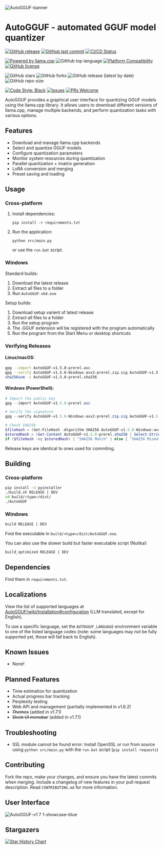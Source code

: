 ![AutoGGUF-banner](https://github.com/user-attachments/assets/0f74b104-0541-46a7-9ac8-4a3fcb74b896)

# AutoGGUF - automated GGUF model quantizer

<!-- Project Status -->
[![GitHub release](https://img.shields.io/github/release/leafspark/AutoGGUF.svg)](https://github.com/leafspark/AutoGGUF/releases)
[![GitHub last commit](https://img.shields.io/github/last-commit/leafspark/AutoGGUF.svg)](https://github.com/leafspark/AutoGGUF/commits)
[![CI/CD Status](https://img.shields.io/badge/CI%2FCD-passing-brightgreen)]()

<!-- Project Info -->
[![Powered by llama.cpp](https://img.shields.io/badge/Powered%20by-llama.cpp-green.svg)](https://github.com/ggerganov/llama.cpp)
![GitHub top language](https://img.shields.io/github/languages/top/leafspark/AutoGGUF.svg)
[![Platform Compatibility](https://img.shields.io/badge/platform-Linux%20%7C%20macOS%20%7C%20Windows-blue)]()
[![GitHub license](https://img.shields.io/github/license/leafspark/AutoGGUF.svg)](https://github.com/leafspark/AutoGGUF/blob/main/LICENSE)

<!-- Repository Stats -->
![GitHub stars](https://img.shields.io/github/stars/leafspark/AutoGGUF.svg)
![GitHub forks](https://img.shields.io/github/forks/leafspark/AutoGGUF.svg)
![GitHub release (latest by date)](https://img.shields.io/github/downloads/leafspark/AutoGGUF/latest/total?color=green)
![GitHub repo size](https://img.shields.io/github/repo-size/leafspark/AutoGGUF.svg)

<!-- Contribution -->
[![Code Style: Black](https://img.shields.io/badge/code%20style-black-000000.svg)](https://github.com/psf/black)
[![Issues](https://img.shields.io/github/issues/leafspark/AutoGGUF)](https://github.com/leafspark/AutoGGUF/issues)
[![PRs Welcome](https://img.shields.io/badge/PRs-welcome-brightgreen.svg)](https://github.com/leafspark/AutoGGUF/pulls)

AutoGGUF provides a graphical user interface for quantizing GGUF models using the llama.cpp library. It allows users to download different versions of llama.cpp, manage multiple backends, and perform quantization tasks with various options.

## Features

- Download and manage llama.cpp backends
- Select and quantize GGUF models
- Configure quantization parameters
- Monitor system resources during quantization
- Parallel quantization + imatrix generation
- LoRA conversion and merging
- Preset saving and loading

## Usage

### Cross-platform
1. Install dependencies:
   ```
   pip install -r requirements.txt
   ```
2. Run the application:
   ```
   python src/main.py
   ```
   or use the `run.bat` script.

### Windows
Standard builds:
1. Download the latest release
2. Extract all files to a folder
3. Run `AutoGGUF-x64.exe`

Setup builds:
1. Download setup varient of latest release
2. Extract all files to a folder
3. Run the setup program
4. The .GGUF extension will be registered with the program automatically
5. Run the program from the Start Menu or desktop shortcuts

### Verifying Releases

#### Linux/macOS:
```bash
gpg --import AutoGGUF-v1.5.0-prerel.asc
gpg --verify AutoGGUF-v1.5.0-Windows-avx2-prerel.zip.sig AutoGGUF-v1.5.0-Windows-avx2-prerel.zip
sha256sum -c AutoGGUF-v1.5.0-prerel.sha256
```

#### Windows (PowerShell):
```powershell
# Import the public key
gpg --import AutoGGUF-v1.5.0-prerel.asc

# Verify the signature
gpg --verify AutoGGUF-v1.5.0-Windows-avx2-prerel.zip.sig AutoGGUF-v1.5.0-Windows-avx2-prerel.zip

# Check SHA256
$fileHash = (Get-FileHash -Algorithm SHA256 AutoGGUF-v1.5.0-Windows-avx2-prerel.zip).Hash.ToLower()
$storedHash = (Get-Content AutoGGUF-v1.5.0-prerel.sha256 | Select-String AutoGGUF-v1.5.0-Windows-avx2-prerel.zip).Line.Split()[0]
if ($fileHash -eq $storedHash) { "SHA256 Match" } else { "SHA256 Mismatch" }
```

Release keys are identical to ones used for commiting.

## Building

### Cross-platform
```bash
pip install -U pyinstaller
./build.sh RELEASE | DEV
cd build/<type>/dist/
./AutoGGUF
```

### Windows
```bash
build RELEASE | DEV
```
Find the executable in `build/<type>/dist/AutoGGUF.exe`.

You can also use the slower build but faster executable script (Nuitka):
```bash
build_optimized RELEASE | DEV
```

## Dependencies

Find them in `requirements.txt`.

## Localizations

View the list of supported languages at [AutoGGUF/wiki/Installation#configuration](https://github.com/leafspark/AutoGGUF/wiki/Installation#configuration) (LLM translated, except for English).

To use a specific language, set the `AUTOGGUF_LANGUAGE` environment variable to one of the listed language codes (note: some languages may not be fully supported yet, those will fall back to English).

## Known Issues

- None!

## Planned Features

- Time estimation for quantization
- Actual progress bar tracking 
- Perplexity testing
- Web API and management (partially implemented in v1.6.2)
- ~~Themes~~ (added in v1.7.1)
- ~~Sleek UI menubar~~ (added in v1.7.1)

## Troubleshooting

- SSL module cannot be found error: Install OpenSSL or run from source using `python src/main.py` with the `run.bat` script (`pip install requests`)

## Contributing

Fork the repo, make your changes, and ensure you have the latest commits when merging. Include a changelog of new features in your pull request description. Read `CONTRIBUTING.md` for more information.

## User Interface

![AutoGGUF-v1 7 1-showcase-blue](https://github.com/user-attachments/assets/4240437f-77d4-459b-924f-c80e5f672c4f)

## Stargazers

[![Star History Chart](https://api.star-history.com/svg?repos=leafspark/AutoGGUF&type=Date)](https://star-history.com/#leafspark/AutoGGUF&Date)
